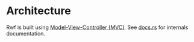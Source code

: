 # Architecture

Rwf is built using [Model-View-Controller (MVC)](https://en.wikipedia.org/wiki/Model%E2%80%93view%E2%80%93controller). See [docs.rs](https://docs.rs/rwf) for internals documentation.
